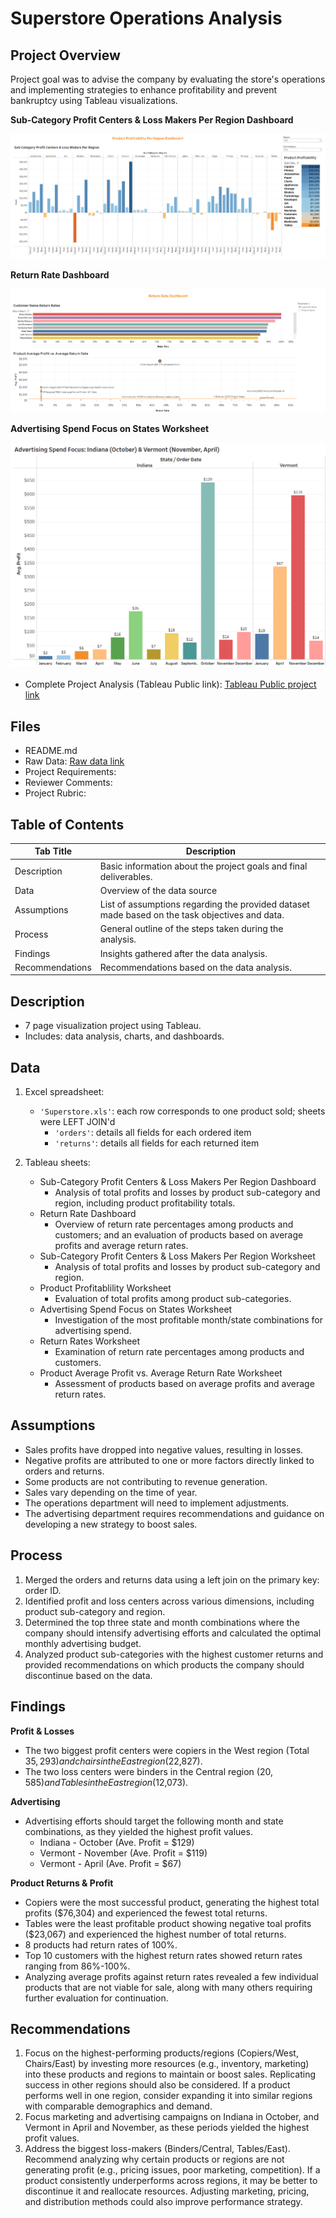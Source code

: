 # Superstore Operations Analysis

## Project Overview
Project goal was to advise the company by evaluating the store's operations and implementing strategies to enhance profitability and prevent bankruptcy using Tableau visualizations.

__Sub-Category Profit Centers & Loss Makers Per Region Dashboard__

![image](https://github.com/murry-kristy/Data_projects_TripleTen/blob/main/Superstore%20Operations%20Analysis/Sub-Category%20Profit%20Loss%20Per%20Region%20Dashboard.png)

__Return Rate Dashboard__

![image](https://github.com/murry-kristy/Data_projects_TripleTen/blob/main/Superstore%20Operations%20Analysis/Return%20Rates%20Dashboard.png)

__Advertising Spend Focus on States Worksheet__

![image](https://github.com/murry-kristy/Data_projects_TripleTen/blob/main/Superstore%20Operations%20Analysis/Advertising%20Spend.png)

- Complete Project Analysis (Tableau Public link): <a href='https://public.tableau.com/views/KristyMurrySprint4TableauProject/Sub-CategoryProfitCentersLoss-MakersPerRegion?:language=en-US&:sid=&:display_count=n&:origin=viz_share_link' target=_blank><u>Tableau Public project link </u></a>

## Files
- README.md
- Raw Data: <a href='https://github.com/murry-kristy/Data_projects_TripleTen/blob/main/Superstore%20Operations%20Analysis/Superstore%20Raw%20Data%20Link.xls' target=_blank><u>Raw data link </u></a>
- Project Requirements: 
- Reviewer Comments: 
- Project Rubric:

## Table of Contents
| Tab Title| Description | 
| -------- | ------------|
| Description | Basic information about the project goals and final deliverables. |
| Data | Overview of the data source |
| Assumptions | List of assumptions regarding the provided dataset made based on the task objectives and data. |
| Process | General outline of the steps taken during the analysis. |
| Findings | Insights gathered after the data analysis. |
| Recommendations | Recommendations based on the data analysis. |


## Description
- 7 page visualization project using Tableau.
- Includes: data analysis, charts, and dashboards.

## Data
1. Excel spreadsheet:
   - `'Superstore.xls'`: each row corresponds to one product sold; sheets were LEFT JOIN'd
     - `'orders'`: details all fields for each ordered item
     - `'returns'`: details all fields for each returned item

2. Tableau sheets:
   - Sub-Category Profit Centers & Loss Makers Per Region Dashboard
     - Analysis of total profits and losses by product sub-category and region, including product profitability totals.
   - Return Rate Dashboard
     - Overview of return rate percentages among products and customers; and an evaluation of products based on average profits and average return rates.
   - Sub-Category Profit Centers & Loss Makers Per Region Worksheet
     - Analysis of total profits and losses by product sub-category and region.
   - Product Profitablility Worksheet
     - Evaluation of total profits among product sub-categories.
   - Advertising Spend Focus on States Worksheet
     - Investigation of the most profitable month/state combinations for advertising spend.
   - Return Rates Worksheet
     - Examination of return rate percentages among products and customers.
   - Product Average Profit vs. Average Return Rate Worksheet
     - Assessment of products based on average profits and average return rates.


## Assumptions
- Sales profits have dropped into negative values, resulting in losses.	
- Negative profits are attributed to one or more factors directly linked to orders and returns.
- Some products are not contributing to revenue generation.
- Sales vary depending on the time of year.
- The operations department will need to implement adjustments.
- The advertising department requires recommendations and guidance on developing a new strategy to boost sales.

## Process
1. Merged the orders and returns data using a left join on the primary key: order ID.
2. Identified profit and loss centers across various dimensions, including product sub-category and region.
3. Determined the top three state and month combinations where the company should intensify advertising efforts and calculated the optimal monthly advertising budget.
4. Analyzed product sub-categories with the highest customer returns and provided recommendations on which products the company should discontinue based on the data.

## Findings

__Profit & Losses__
- The two biggest profit centers were copiers in the West region (Total $35,293) and chairs in the East region ($22,827). 
- The two loss centers were binders in the Central region ($20,585) and Tables in the East region ($12,073).
  
__Advertising__   

- Advertising efforts should target the following month and state combinations, as they yielded the highest profit values.
   - Indiana - October  (Ave. Profit = $129)
   - Vermont - November (Ave. Profit = $119)
   - Vermont - April    (Ave. Profit = $67)
 
 __Product Returns & Profit__
- Copiers were the most successful product, generating the highest total profits ($76,304) and experienced the fewest total returns. 
- Tables were the least profitable product showing negative toal profits ($23,067) and experienced the highest number of total returns. 
- 8 products had return rates of 100%.
- Top 10 customers with the highest return rates showed return rates ranging from 86%-100%.
- Analyzing average profits against return rates revealed a few individual products that are not viable for sale, along with many others requiring further evaluation for continuation.

## Recommendations
1. Focus on the highest-performing products/regions (Copiers/West, Chairs/East) by investing more resources (e.g., inventory, marketing) into these products and regions to maintain
   or boost sales. Replicating success in other regions should also be considered. If a product performs well in one region, consider expanding it into similar regions with comparable demographics and demand. 
2. Focus marketing and advertising campaigns on Indiana in October, and Vermont in April and November, as these periods yielded the highest profit values.
3. Address the biggest loss-makers (Binders/Central, Tables/East). Recommend analyzing why certain products or regions are not generating profit (e.g., pricing issues, poor
   marketing, competition). If a product consistently underperforms across regions, it may be better to discontinue it and reallocate resources. Adjusting marketing, pricing, and distribution methods could also improve performance strategy.
   















 
